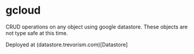 # gcloud
CRUD operations on any object using google datastore. These objects are not type safe at this time.

Deployed at (datastore.trevorism.com)[Datastore]

